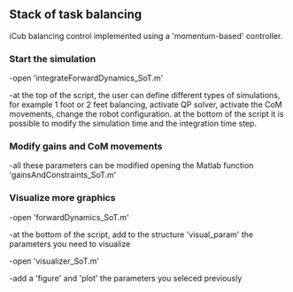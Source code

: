 ## Stack of task balancing

iCub balancing control implemented using a 'momentum-based' controller. 

### Start the simulation

-open 'integrateForwardDynamics_SoT.m'

-at the top of the script, the user can define different types of simulations, for example 1 foot or 2 feet balancing, activate QP solver, 
 activate the CoM movements, change the robot configuration. at the bottom of the script it is possible to modify the simulation time and the 
 integration time step.

### Modify gains and CoM movements

-all these parameters can be modified opening the Matlab function 'gainsAndConstraints_SoT.m'

### Visualize more graphics

-open 'forwardDynamics_SoT.m'

-at the bottom of the script, add to the structure 'visual_param' the parameters you need to visualize

-open 'visualizer_SoT.m'

-add a 'figure' and 'plot' the parameters you seleced previously 
